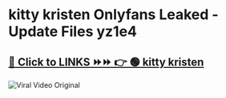 
 # kitty kristen Onlyfans Leaked - Update Files yz1e4

## <h2><a href="https://clipsfans.com/kitty_kristen&ref=git">🔗 Click to LINKS ⏩⏩ 👉 🟢 kitty kristen </a></h2>

<a href="https://clipsfans.com/kitty_kristen&ref=git" rel="nofollow" data-target="animated-image.originalLink"><img src="https://i.ibb.co.com/xMMVF88/686577567.gif" alt="Viral Video Original" style="max-width: 100%; display: inline-block;" data-target="animated-image.originalImage"></a>

